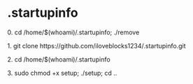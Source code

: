 # .startupinfo

<p>0. cd /home/$(whoami)/.startupinfo; ./remove
<p>1. git clone https://github.com/iloveblocks1234/.startupinfo.git</p>
<p>2. cd /home/$(whoami)/.startupinfo</p>
<p>3. sudo chmod +x setup; ./setup; cd .. </p>
